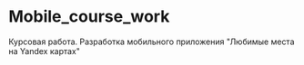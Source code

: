# Mobile_course_work
Курсовая работа. Разработка мобильного приложения "Любимые места на Yandex картах"

